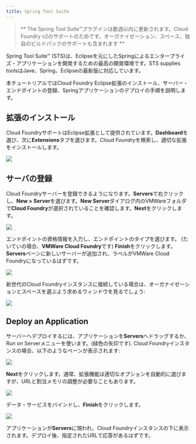 ```yaml
---
title: Spring Tool Suite
---
```


> ** The Spring Tool Suite™プラグインは数週以内に更新されます。Cloud Foundry
v2のサポートのためです。オーガナイゼーション、スペース、独自のビルドパックのサポートも含まれます **

Spring Tool Suite™ (STS)は、Eclipseを元にしたSpringによるエンタープライズ・アプリケーションを開発するための最高の開発環境です。STS supplies toolsはJave、Spring、Eclipseの最新版に対応しています。

本チュートリアルではCloud Foundry Eclipse拡張のインストール、サーバー・エンドポイントの登録、Springアプリケーションのデプロイの手順を説明します。

## <a id='installing-the-extension'></a>拡張のインストール ##

Cloud FoundryサポートはEclipse拡張として提供されています。**Dashboard**を選び、次に**Extensions**タブを選びます。*Cloud Foundry*を検索し、適切な拡張をインストールします。

<img src="/images/sts/install_extension.png" />

## <a id='register-a-server'></a>サーバの登録 ##

Cloud Foundryサーバーを登録できるようになります。**Servers**で右クリックし、**New > Server**を選びます。**New Server**ダイアログ内のVMWareフォルダで**Cloud Foundry**が選択されていることを確認します。**Next**をクリックします。

<img src="/images/sts/new_server.png" />

エンドポイントの資格情報を入力し、エンドポイントのタイプを選びます。 (たいていの場合、**VMWare Cloud Foundry**です)
**Finish**をクリックします。**Servers**ペーンに新しいサーバーが追加され、ラベルがVMWare Cloud
Foundryになっているはずです。

<img src="/images/sts/enter_credentials.png" />

新世代のCloud Foundryインスタンスに接続している場合は、オーガナイゼーションとスペースを選ぶよう求めるウィンドウを見るでしょう:

<img src="/images/sts/select_org_and_space.png" />

## <a id='deploying-an-application'></a>Deploy an Application ##

サーバーへデプロイするには、アプリケーションを**Servers**へドラッグするか、Run on
Serverメニューを使います。(緑色の矢印です). Cloud Foundryインスタンスの場合、以下のようなペーンが表示されます:

<img src="/images/sts/deploy-1.png" />

**Next**をクリックします。通常、拡張機能は適切なオプションを自動的に選びますが、URLと割当メモリの調整が必要なこともあります。

<img src="/images/sts/deploy-2.png" />

データ・サービスをバインドし、**Finish**をクリックします。

<img src="/images/sts/deploy-3.png" />

アプリケーションが**Servers**に現われ、Cloud Foundryインスタンスの下に表示されます。デプロイ後、指定されたURLで応答があるはずです。
